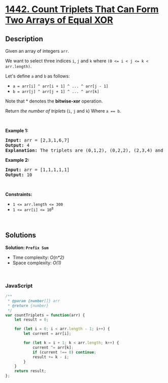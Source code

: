 # [1442. Count Triplets That Can Form Two Arrays of Equal XOR](https://leetcode.com/problems/count-triplets-that-can-form-two-arrays-of-equal-xor)

## Description

<div class="_1l1MA" data-track-load="description_content"><p>Given an array of integers <code>arr</code>.</p>

<p>We want to select three indices <code>i</code>, <code>j</code> and <code>k</code> where <code>(0 &lt;= i &lt; j &lt;= k &lt; arr.length)</code>.</p>

<p>Let's define <code>a</code> and <code>b</code> as follows:</p>

<ul>
	<li><code>a = arr[i] ^ arr[i + 1] ^ ... ^ arr[j - 1]</code></li>
	<li><code>b = arr[j] ^ arr[j + 1] ^ ... ^ arr[k]</code></li>
</ul>

<p>Note that <strong>^</strong> denotes the <strong>bitwise-xor</strong> operation.</p>

<p>Return <em>the number of triplets</em> (<code>i</code>, <code>j</code> and <code>k</code>) Where <code>a == b</code>.</p>

<p>&nbsp;</p>
<p><strong class="example">Example 1:</strong></p>

<pre><strong>Input:</strong> arr = [2,3,1,6,7]
<strong>Output:</strong> 4
<strong>Explanation:</strong> The triplets are (0,1,2), (0,2,2), (2,3,4) and (2,4,4)
</pre>

<p><strong class="example">Example 2:</strong></p>

<pre><strong>Input:</strong> arr = [1,1,1,1,1]
<strong>Output:</strong> 10
</pre>

<p>&nbsp;</p>
<p><strong>Constraints:</strong></p>

<ul>
	<li><code>1 &lt;= arr.length &lt;= 300</code></li>
	<li><code>1 &lt;= arr[i] &lt;= 10<sup>8</sup></code></li>
</ul>
</div>

<p>&nbsp;</p>

## Solutions

**Solution: `Prefix Sum`**
- Time complexity: <em>O(n*2)</em>
- Space complexity: <em>O(1)</em>

<p>&nbsp;</p>

### **JavaScript**

```js
/**
 * @param {number[]} arr
 * @return {number}
 */
var countTriplets = function(arr) {
    let result = 0;

    for (let i = 0; i < arr.length - 1; i++) {
        let current = arr[i];

        for (let k = i + 1; k < arr.length; k++) {
            current ^= arr[k];
            if (current !== 0) continue;
            result += k - i;
        }
    }
    return result;
};
```
